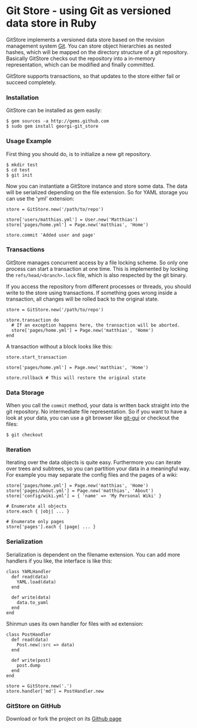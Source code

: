 Git Store - using Git as versioned data store in Ruby
=====================================================

GitStore implements a versioned data store based on the revision
management system [Git][1]. You can store object hierarchies as nested
hashes, which will be mapped on the directory structure of a git
repository. Basically GitStore checks out the repository into a
in-memory representation, which can be modified and finally committed.

GitStore supports transactions, so that updates to the store either
fail or succeed completely.

### Installation

GitStore can be installed as gem easily:

    $ gem sources -a http://gems.github.com
    $ sudo gem install georgi-git_store

### Usage Example

First thing you should do, is to initialize a new git repository.

    $ mkdir test
    $ cd test
    $ git init

Now you can instantiate a GitStore instance and store some data. The
data will be serialized depending on the file extension. So for YAML
storage you can use the 'yml' extension:

    store = GitStore.new('/path/to/repo')

    store['users/matthias.yml'] = User.new('Matthias')
    store['pages/home.yml'] = Page.new('matthias', 'Home')

    store.commit 'Added user and page'

### Transactions

GitStore manages concurrent access by a file locking scheme. So only
one process can start a transaction at one time. This is implemented
by locking the `refs/head/<branch>.lock` file, which is also
respected by the git binary.

If you access the repository from different processes or threads, you
should write to the store using transactions. If something goes wrong
inside a transaction, all changes will be rolled back to the original
state.

    store = GitStore.new('/path/to/repo')

    store.transaction do
      # If an exception happens here, the transaction will be aborted.
      store['pages/home.yml'] = Page.new('matthias', 'Home')
    end


A transaction without a block looks like this:

    store.start_transaction
 
    store['pages/home.yml'] = Page.new('matthias', 'Home')

    store.rollback # This will restore the original state


### Data Storage

When you call the `commit` method, your data is written back straight
into the git repository. No intermediate file representation. So if
you want to have a look at your data, you can use a git browser like
[git-gui][6] or checkout the files:

    $ git checkout


### Iteration

Iterating over the data objects is quite easy. Furthermore you can
iterate over trees and subtrees, so you can partition your data in a
meaningful way. For example you may separate the config files and the
pages of a wiki:

    store['pages/home.yml'] = Page.new('matthias', 'Home')
    store['pages/about.yml'] = Page.new('matthias', 'About')
    store['config/wiki.yml'] = { 'name' => 'My Personal Wiki' }

    # Enumerate all objects
    store.each { |obj| ... } 

    # Enumerate only pages
    store['pages'].each { |page| ... }


### Serialization

Serialization is dependent on the filename extension. You can add more
handlers if you like, the interface is like this:

    class YAMLHandler
      def read(data)
        YAML.load(data)
      end
   
      def write(data)
        data.to_yaml
      end    
    end

Shinmun uses its own handler for files with `md` extension:

    class PostHandler
      def read(data)
        Post.new(:src => data)
      end
   
      def write(post)
        post.dump
      end    
    end

    store = GitStore.new('.')
    store.handler['md'] = PostHandler.new


### GitStore on GitHub

Download or fork the project on its [Github page][5]



[1]: http://git.or.cz/
[2]: http://github.com/mojombo/grit
[5]: http://github.com/georgi/git_store
[6]: http://www.kernel.org/pub/software/scm/git/docs/git-gui.html
[7]: http://www.matthias-georgi.de/shinmun
